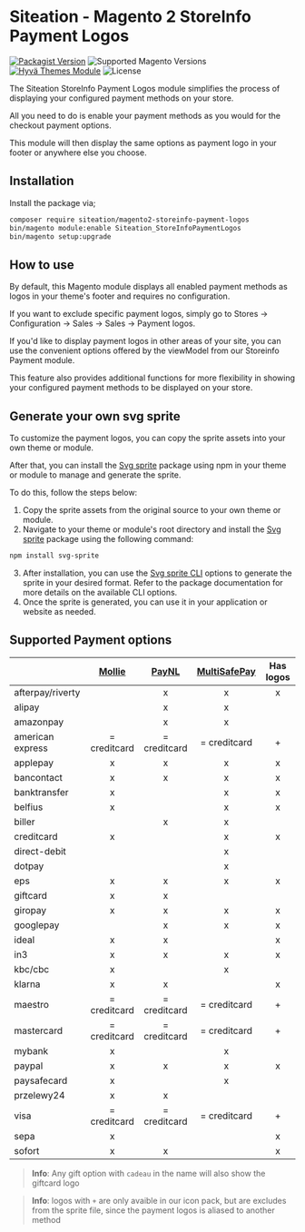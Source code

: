# Siteation - Magento 2 StoreInfo Payment Logos

[![Packagist Version](https://img.shields.io/packagist/v/siteation/magento2-agento2-storeinfo-payment-logos?style=for-the-badge)](https://packagist.org/packages/siteation/magento2-agento2-storeinfo-payment-logos)
![Supported Magento Versions](https://img.shields.io/badge/magento-%202.4-brightgreen.svg?logo=magento&longCache=true&style=for-the-badge)
[![Hyvä Themes Module](https://img.shields.io/badge/Hyva_Themes-Module-3df0af.svg?longCache=true&style=for-the-badge)](https://hyva.io/)
![License](https://img.shields.io/github/license/Siteation/magento2-agento2-storeinfo-payment-logos?color=%23234&style=for-the-badge)

The Siteation StoreInfo Payment Logos module simplifies the process of displaying your configured payment methods on your store.

All you need to do is enable your payment methods as you would for the checkout payment options.

This module will then display the same options as payment logo in your footer or anywhere else you choose.

## Installation

Install the package via;

```bash
composer require siteation/magento2-storeinfo-payment-logos
bin/magento module:enable Siteation_StoreInfoPaymentLogos
bin/magento setup:upgrade
```

## How to use

By default, this Magento module displays all enabled payment methods as logos in your theme's footer and requires no configuration.

If you want to exclude specific payment logos,
simply go to Stores → Configuration → Sales → Sales → Payment logos.

If you'd like to display payment logos in other areas of your site,
you can use the convenient options offered by the viewModel from our Storeinfo Payment module.

This feature also provides additional functions for more flexibility in showing your configured payment methods to be displayed on your store.

## Generate your own svg sprite

To customize the payment logos, you can copy the sprite assets into your own theme or module.

After that, you can install the [Svg sprite] package using npm in your theme or module to manage and generate the sprite.

To do this, follow the steps below:

1. Copy the sprite assets from the original source to your own theme or module.
2. Navigate to your theme or module's root directory and install the [Svg sprite] package using the following command:

```bash
npm install svg-sprite
```

3. After installation, you can use the [Svg sprite CLI](https://github.com/svg-sprite/svg-sprite/blob/main/docs/command-line.md) options to generate the sprite in your desired format. Refer to the package documentation for more details on the available CLI options.
4. Once the sprite is generated, you can use it in your application or website as needed.

[Svg sprite]: https://www.npmjs.com/package/svg-sprite

## Supported Payment options

<!-- TODO update filter -->
<!-- TODO create missing icons -->
<!-- TODO check payment codes for provider -->

|                  |   [Mollie]   |   [PayNL]    | [MultiSafePay] | Has logos |
| ---------------- | :----------: | :----------: | :------------: | :-------: |
| afterpay/riverty |              |      x       |       x        |     x     |
| alipay           |              |      x       |       x        |           |
| amazonpay        |              |      x       |       x        |           |
| american express | = creditcard | = creditcard |  = creditcard  |     +     |
| applepay         |      x       |      x       |       x        |     x     |
| bancontact       |      x       |      x       |       x        |     x     |
| banktransfer     |      x       |              |       x        |     x     |
| belfius          |      x       |              |       x        |     x     |
| biller           |              |      x       |       x        |           |
| creditcard       |      x       |              |       x        |     x     |
| direct-debit     |              |              |       x        |           |
| dotpay           |              |              |       x        |           |
| eps              |      x       |      x       |       x        |     x     |
| giftcard         |      x       |      x       |                |           |
| giropay          |      x       |      x       |       x        |     x     |
| googlepay        |              |      x       |       x        |     x     |
| ideal            |      x       |      x       |                |     x     |
| in3              |      x       |      x       |       x        |     x     |
| kbc/cbc          |      x       |              |       x        |           |
| klarna           |      x       |      x       |                |     x     |
| maestro          | = creditcard | = creditcard |  = creditcard  |     +     |
| mastercard       | = creditcard | = creditcard |  = creditcard  |     +     |
| mybank           |      x       |              |       x        |           |
| paypal           |      x       |      x       |       x        |     x     |
| paysafecard      |      x       |              |       x        |           |
| przelewy24       |      x       |      x       |                |           |
| visa             | = creditcard | = creditcard |  = creditcard  |     +     |
| sepa             |      x       |              |                |     x     |
| sofort           |      x       |      x       |                |     x     |

> **Info**: Any gift option with `cadeau` in the name will also show the giftcard logo

> **Info**: logos with `+` are only avaible in our icon pack,
> but are excludes from the sprite file,
> since the payment logos is aliased to another method

[Mollie]: https://github.com/mollie/magento2
[PayNL]: https://github.com/paynl/magento2-plugin
[MultiSafePay]: https://github.com/MultiSafepay/magento2
